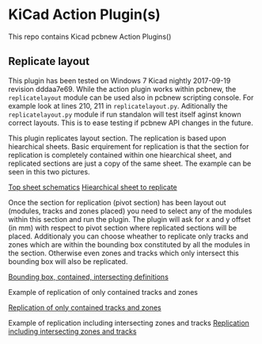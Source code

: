 KiCad Action Plugin(s)
=====

This repo contains Kicad pcbnew Action Plugins()

Replicate layout
-----------
This plugin has been tested on Windows 7 Kicad nightly 2017-09-19 revision dddaa7e69. While the action plugin works within pcbnew, the `replicatelayout` module can be used also in pcbnew scripting console. For example look at lines 210, 211 in `replicatelayout.py`. Aditionally the `replicatelayout.py` module if run standalon will test itself aginst known correct layouts. This is to ease testing if pcbnew API changes in the future.

This plugin replicates layout section. The replication is based upon hiearchical sheets.
Basic erquirement for replication is that the section for replication is completely contained within one hiearchical sheet, and replicated sections are just a copy of the same sheet. The example can be seen in this two pictures.

[Top sheet schematics](screenshots/Replicate_layout.png)
[Hiearchical sheet to replicate](screenshots/Replicate_layout.png)

Once the section for replication (pivot section) has been layout out (modules, tracks and zones placed) you need to select any of the modules within this section and run the plugin.
The plugin will ask for x and y offset (in mm) with respect to pivot section where replicated sections will be placed. Additionaly you can choose wheather to replicate only tracks and zones which are within the bounding box constituted by all the modules in the section. Otherwise even zones and tracks which only intersect this bounding box will also be replicated.

[Bounding box, contained, intersecting definitions](screenshots/Replicate_layout_2.gif)

Example of replication of only contained tracks and zones

[Replication of only contained tracks and zones](screenshots/Contained.gif)

Example of replication including intersecting zones and tracks
[Replication including intersecting zones and tracks](screenshots/Intersecting.gif)